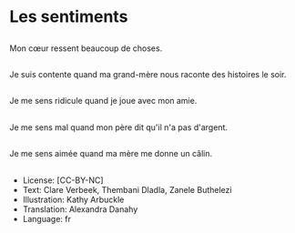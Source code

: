 # Les sentiments

##
Mon cœur ressent beaucoup de choses.

##
Je suis contente quand ma grand-mère nous raconte des histoires le soir.

##
Je me sens ridicule quand je joue avec mon amie.

##
Je me sens mal quand mon père dit qu'il n'a pas d'argent.

##
Je me sens aimée quand ma mère me donne un câlin.

##
* License: [CC-BY-NC]
* Text: Clare Verbeek, Thembani Dladla, Zanele Buthelezi
* Illustration: Kathy Arbuckle
* Translation: Alexandra Danahy
* Language: fr
